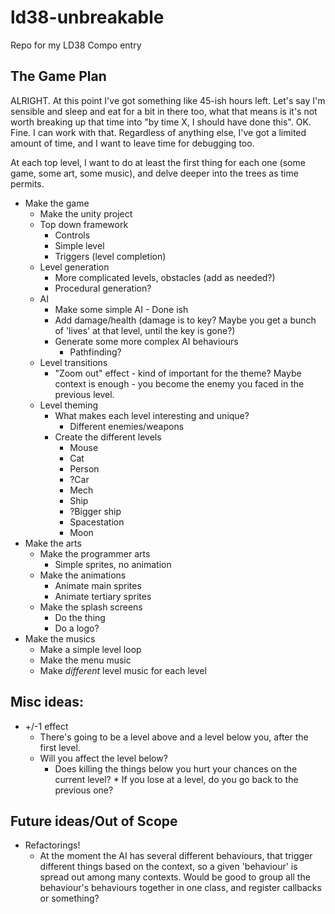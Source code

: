 # ld38-unbreakable
Repo for my LD38 Compo entry

The Game Plan
---

ALRIGHT. At this point I've got something like 45-ish hours left. Let's say I'm sensible and sleep and eat for a bit in there too, what that means is it's not worth breaking up that time into "by time X, I should have done this". OK. Fine. I can work with that. Regardless of anything else, I've got a limited amount of time, and I want to leave time for debugging too.

At each top level, I want to do at least the first thing for each one (some game, some art, some music), and delve deeper into the trees as time permits.

* Make the game
  * Make the unity project
  * Top down framework
    * Controls
    * Simple level
    * Triggers (level completion)
  * Level generation
    * More complicated levels, obstacles (add as needed?)
    * Procedural generation?
  * AI
    * Make some simple AI - Done ish
    * Add damage/health (damage is to key? Maybe you get a bunch of 'lives' at that level, until the key is gone?)
    * Generate some more complex AI behaviours
      * Pathfinding?
  * Level transitions
    * "Zoom out" effect - kind of important for the theme? Maybe context is enough - you become the enemy you faced in the previous level.
  * Level theming
    * What makes each level interesting and unique?
      * Different enemies/weapons
    * Create the different levels
      * Mouse
      * Cat
      * Person
      * ?Car
      * Mech
      * Ship
      * ?Bigger ship
      * Spacestation
      * Moon
* Make the arts
  * Make the programmer arts
    * Simple sprites, no animation
  * Make the animations
    * Animate main sprites
    * Animate tertiary sprites
  * Make the splash screens
    * Do the thing
    * Do a logo?
* Make the musics
  * Make a simple level loop
  * Make the menu music
  * Make _different_ level music for each level

Misc ideas:
---
* +/-1 effect
  * There's going to be a level above and a level below you, after the first level. 
  * Will you affect the level below? 
    * Does killing the things below you hurt your chances on the current level? * If you lose at a level, do you go back to the previous one?

Future ideas/Out of Scope
---
* Refactorings!
  * At the moment the AI has several different behaviours, that trigger different things based on the context, so a given 'behaviour' is spread out among many contexts. Would be good to group all the behaviour's behaviours together in one class, and register callbacks or something?